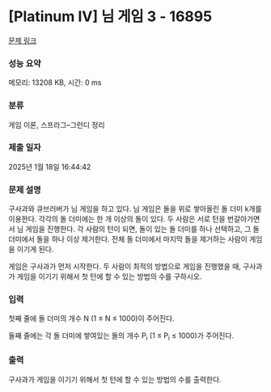 # [Platinum IV] 님 게임 3 - 16895 

[문제 링크](https://www.acmicpc.net/problem/16895) 

### 성능 요약

메모리: 13208 KB, 시간: 0 ms

### 분류

게임 이론, 스프라그–그런디 정리

### 제출 일자

2025년 1월 18일 16:44:42

### 문제 설명

<p>구사과와 큐브러버가 님 게임을 하고 있다. 님 게임은 돌을 위로 쌓아올린 돌 더미 k개를 이용한다. 각각의 돌 더미에는 한 개 이상의 돌이 있다. 두 사람은 서로 턴을 번갈아가면서 님 게임을 진행한다. 각 사람의 턴이 되면, 돌이 있는 돌 더미를 하나 선택하고, 그 돌 더미에서 돌을 하나 이상 제거한다. 전체 돌 더미에서 마지막 돌을 제거하는 사람이 게임을 이기게 된다. </p>

<p>게임은 구사과가 먼저 시작한다. 두 사람이 최적의 방법으로 게임을 진행했을 때, 구사과가 게임을 이기기 위해서 첫 턴에 할 수 있는 방법의 수를 구하시오.</p>

### 입력 

 <p>첫째 줄에 돌 더미의 개수 N (1 ≤ N ≤ 1000)이 주어진다.</p>

<p>둘째 줄에는 각 돌 더미에 쌓여있는 돌의 개수 P<sub>i</sub> (1 ≤ P<sub>i</sub> ≤ 1000)가 주어진다.</p>

### 출력 

 <p>구사과가 게임을 이기기 위해서 첫 턴에 할 수 있는 방법의 수를 출력한다.</p>

